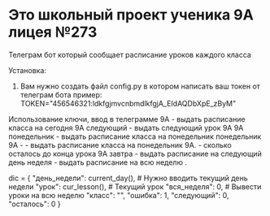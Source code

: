 # Это школьный проект ученика 9А лицея №273

Телеграм бот который сообщает расписание уроков каждого класса

Установка:
1) Вам нужно создать файл config.py в котором написать ваш токен от телеграм бота
пример:
TOKEN="456546321:ldkfgjmvcnbmdlkfgjA_EIdAQDbXpE_zByM"

Использование
ключи, ввод в телеграмме
9А - выдать расписание класса на сегодня
9А следующий - выдать следующий урок 9А
9А понедельник - выдать расписание класса на понедельник
понедельник 9А - - выдать расписание класса на понедельник
9A. - сколько осталось до конца урока
9А завтра - выдать расписание на следующий день
неделя - выдать расписание на всю неделю
.

dic = {
    "день_недели": current_day(),  # Нужно вводить текущий день недели
    "урок": cur_lesson(),  # Текущий урок
    "вся_неделя": 0,  # Вывести уроки на всю неделю
    "класс": "",
    "ошибка": 1,
    "следующий": 0,
    "осталось": 0
}
